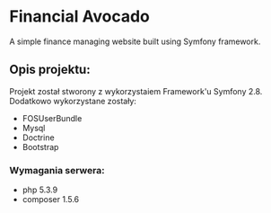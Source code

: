 # Financial Avocado

A simple finance managing website built using Symfony framework.

## Opis projektu:
Projekt został stworony z wykorzystaiem Framework'u Symfony 2.8. Dodatkowo wykorzystane zostały:
- FOSUserBundle
- Mysql
- Doctrine
- Bootstrap

### Wymagania serwera:
 - php 5.3.9
 - composer 1.5.6
 
 
